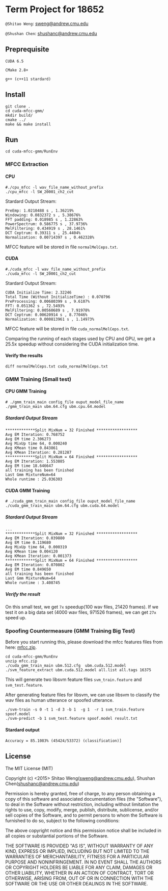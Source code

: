 # Term Project for 18652 <How to Write Fast Code>

`@Shitao Weng`: sweng@andrew.cmu.edu

`@Shushan Chen`: shushanc@andrew.cmu.edu

## Preprequisite 

`CUDA 6.5`

`CMake 2.8+`

`g++ (c++11 stardard)`

## Install 
    
    git clone .
    cd cuda-mfcc-gmm/
    mkdir build/
    cmake ../
    make && make install
    
## Run

    cd cuda-mfcc-gmm/RunEnv
    
### MFCC Extraction

#### CPU 

    #./cpu_mfcc -l wav_file_name_without_prefix
    ./cpu_mfcc -l SW_20001_ch2_cut
    
Stardard Output Stream:

    PreEmp: 1.0210488 s , 1.36219%
    Windowing: 0.0832372 s , 5.38676%
    FFT padding: 0.018985 s , 1.22863%
    PowerSpectrum: 0.586775 s , 37.9736%
    MelFiltering: 0.434919 s , 28.1461%
    DCT Ceptrum: 0.39311 s , 25.4404%
    Normalization: 0.00714397 s , 0.462328%
    
MFCC feature will be stored in file `normalMelCeps.txt`.
    
#### CUDA 

    #./cuda_mfcc -l wav_file_name_without_prefix
    ./cuda_mfcc -l SW_20001_ch2_cut
    
Stardard Output Stream:
    
    CUDA Initialize Time: 2.32246
    Total Time (Without InitializeTime) : 0.070796
    PreProcessing: 0.00680399 s , 9.6107%
    FFT: 0.051362 s , 72.5493%
    MelFiltering: 0.00560689 s , 7.91978%
    DCT Ceptrum: 0.00620914 s , 8.77046%
    Normalization: 0.000813961 s , 1.14973%
    
MFCC feature will be stored in file `cuda_normalMelCeps.txt`.

Comparing the running of each stages used by CPU and GPU, we get a 25.5x speedup without considering the CUDA initialization time. 

#### Verify the results

    diff normalMelCeps.txt cuda_normalMelCeps.txt

### GMM Training (Small test)
        
#### CPU GMM Training

    # ./gmm_train_main config_file ouput_model_file_name
    ./gmm_train_main ubm.64.cfg ubm.cpu.64.model
    
##### Stardard Output Stream

    *************Split MixNum = 32 Finished ******************
    Avg EM Iteration: 0.768752
    Avg EM time 2.306273
    Avg MixUp time 64, 0.000240
    Avg KMean time 0.843861
    Avg KMean Iteration: 0.281287
    *************Split MixNum = 64 Finished ******************
    Avg EM Iteration: 1.553885
    Avg EM time 18.646647
    all training has been finished
    Last Gmm MixtureNum=64
    Whole runtime : 25.036303
#### CUDA GMM Training

    # ./cuda_gmm_train_main config_file ouput_model_file_name
    ./cuda_gmm_train_main ubm.64.cfg ubm.cuda.64.model
    
##### Stardard Output Stream

    ...
    *************Split MixNum = 32 Finished ******************
    Avg EM Iteration: 0.039880
    Avg EM time 0.119680
    Avg MixUp time 64, 0.000319
    Avg KMean time 0.004120
    Avg KMean Iteration: 0.001373
    *************Split MixNum = 64 Finished ******************
    Avg EM Iteration: 0.070802
    Avg EM time 0.849650
    all training has been finished
    Last Gmm MixtureNum=64
    Whole runtime : 3.408745
    
##### Verify the result

On this small test, we get `7x` speedup(100 wav files, 21420 frames). If we test it on a big data set (4000 wav files, 971526 frames), we can get `27x` speed up.

### Spoofing Countermeasure (GMM Training Big Test)

Before you start running this, please download the mfcc features files from here: [mfcc.zip](http://pan.baidu.com/s/1uF6LS).

    cd cuda-mfcc-gmm/RunEnv
    unzip mfcc.zip
    ./cuda_gmm_train_main ubm.512.cfg  ubm.cuda.512.model
    ./svm_feature_extract ubm.cuda.512.model all.list all.tags 16375
    
This will generate two libsvm feature files `svm_train.feature` and `svm_test.feature`.

After generating feature files for libsvm, we can use libsvm to classify the wav files as human utterance or spoofed utterance.

    ./svm-train -s 0 -t 1 -d 3 -b 1  -g 1  -r 1 svm_train.feature spoof.model
    ./svm-predict -b 1 svm_test.feature spoof.model result.txt
    
#### Stardard output

    Accuracy = 85.1083% (45424/53372) (classification)]
    
## License

The MIT License (MIT)

Copyright (c) <2015> Shitao Weng(sweng@andrew.cmu.edu), Shushan Chen(shushanc@andrew.cmu.edu)

Permission is hereby granted, free of charge, to any person obtaining a copy of this software and associated documentation files (the "Software"), to deal in the Software without restriction, including without limitation the rights to use, copy, modify, merge, publish, distribute, sublicense, and/or sell copies of the Software, and to permit persons to whom the Software is furnished to do so, subject to the following conditions:

The above copyright notice and this permission notice shall be included in all copies or substantial portions of the Software.

THE SOFTWARE IS PROVIDED "AS IS", WITHOUT WARRANTY OF ANY KIND, EXPRESS OR IMPLIED, INCLUDING BUT NOT LIMITED TO THE WARRANTIES OF MERCHANTABILITY, FITNESS FOR A PARTICULAR PURPOSE AND NONINFRINGEMENT. IN NO EVENT SHALL THE AUTHORS OR COPYRIGHT HOLDERS BE LIABLE FOR ANY CLAIM, DAMAGES OR OTHER LIABILITY, WHETHER IN AN ACTION OF CONTRACT, TORT OR OTHERWISE, ARISING FROM, OUT OF OR IN CONNECTION WITH THE SOFTWARE OR THE USE OR OTHER DEALINGS IN THE SOFTWARE.

